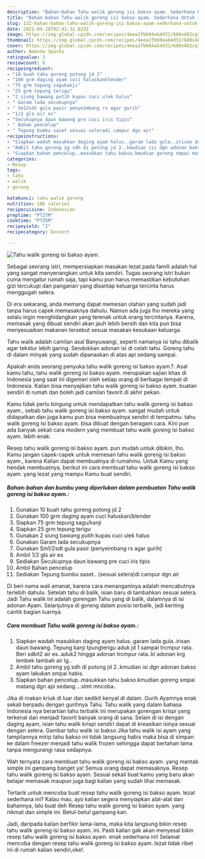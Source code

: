 ```yaml
---
description: "Bahan-bahan Tahu walik goreng isi bakso ayam. Sederhana Untuk Jualan"
title: "Bahan-bahan Tahu walik goreng isi bakso ayam. Sederhana Untuk Jualan"
slug: 132-bahan-bahan-tahu-walik-goreng-isi-bakso-ayam-sederhana-untuk-jualan
date: 2021-04-26T02:41:32.823Z
image: https://img-global.cpcdn.com/recipes/4eea2fb604ab4d32/680x482cq70/tahu-walik-goreng-isi-bakso-ayam-foto-resep-utama.jpg
thumbnail: https://img-global.cpcdn.com/recipes/4eea2fb604ab4d32/680x482cq70/tahu-walik-goreng-isi-bakso-ayam-foto-resep-utama.jpg
cover: https://img-global.cpcdn.com/recipes/4eea2fb604ab4d32/680x482cq70/tahu-walik-goreng-isi-bakso-ayam-foto-resep-utama.jpg
author: Amanda Sparks
ratingvalue: 3
reviewcount: 8
recipeingredient:
- "10 buah tahu goreng potong jd 2"
- "100 grm daging ayam cuci haluskanblender"
- "75 grm tepung sagukanji"
- "25 grm tepung terigu"
- "2 siung bawang putih kupas cuci ulek halus"
- " Garam lada secukupnya"
- " Sm12sdt gula pasir penyeimbang rs agar gurih"
- "1/2 gls air es"
- "Secukupnya daun bawang pre cuci iris tipis"
- " Bahan pencelup"
- " Tepung bumbu saset sesuai seleradi campur dgn air"
recipeinstructions:
- "Siapkan wadah masukkan daging ayam halus..garam lada gula..irisan daun bawang. Tepung kanji tpungterigu aduk jd 1 sampai trcmpur rata. Beri sdkit2 air es..aduk2 hingga adonan trcmpur rata..kl adonan krg lembek tambah air lg.."
- "Ambil tahu goreng yg sdh di potong jd 2..kmudian isi dgn adonan bakso ayam lakukan smpai habis."
- "Siapkan bahan pencelup..masukkan tahu bakso.kmudian goreng smpai matang dgn api sedang....slmt mncoba.."
categories:
- Resep
tags:
- tahu
- walik
- goreng

katakunci: tahu walik goreng 
nutrition: 106 calories
recipecuisine: Indonesian
preptime: "PT27M"
cooktime: "PT35M"
recipeyield: "2"
recipecategory: Dessert

---
```



![Tahu walik goreng isi bakso ayam.](https://img-global.cpcdn.com/recipes/4eea2fb604ab4d32/680x482cq70/tahu-walik-goreng-isi-bakso-ayam-foto-resep-utama.jpg)

Sebagai seorang istri, mempersiapkan masakan lezat pada famili adalah hal yang sangat menyenangkan untuk kita sendiri. Tugas seorang istri bukan cuma mengatur rumah saja, tapi kamu pun harus memastikan kebutuhan gizi tercukupi dan panganan yang disantap keluarga tercinta harus menggugah selera.

Di era  sekarang, anda memang dapat memesan olahan yang sudah jadi tanpa harus capek memasaknya dahulu. Namun ada juga lho mereka yang selalu ingin menghidangkan yang terenak untuk orang tercintanya. Karena, memasak yang dibuat sendiri akan jauh lebih bersih dan kita pun bisa menyesuaikan makanan tersebut sesuai masakan kesukaan keluarga. 

Tahu walik adalah camilan asal Banyuwangi, seperti namanya isi tahu dibalik agar tekstur lebih garing. Sendokkan adonan isi di celah tahu. Goreng tahu di dalam minyak yang sudah dipanaskan di atas api sedang sampai.

Apakah anda seorang penyuka tahu walik goreng isi bakso ayam.?. Asal kamu tahu, tahu walik goreng isi bakso ayam. merupakan sajian khas di Indonesia yang saat ini digemari oleh setiap orang di berbagai tempat di Indonesia. Kalian bisa menyajikan tahu walik goreng isi bakso ayam. buatan sendiri di rumah dan boleh jadi camilan favorit di akhir pekan.

Kamu tidak perlu bingung untuk mendapatkan tahu walik goreng isi bakso ayam., sebab tahu walik goreng isi bakso ayam. sangat mudah untuk didapatkan dan juga kamu pun bisa membuatnya sendiri di tempatmu. tahu walik goreng isi bakso ayam. bisa dibuat dengan beragam cara. Kini pun ada banyak sekali cara modern yang membuat tahu walik goreng isi bakso ayam. lebih enak.

Resep tahu walik goreng isi bakso ayam. pun mudah untuk dibikin, lho. Kamu jangan capek-capek untuk memesan tahu walik goreng isi bakso ayam., karena Kalian dapat membuatnya di rumahmu. Untuk Kamu yang hendak membuatnya, berikut ini cara membuat tahu walik goreng isi bakso ayam. yang lezat yang mampu Kamu buat sendiri.

<!--inarticleads1-->

##### Bahan-bahan dan bumbu yang diperlukan dalam pembuatan Tahu walik goreng isi bakso ayam.:

1. Gunakan 10 buah tahu goreng potong jd 2
1. Gunakan 100 grm daging ayam cuci haluskan/blender
1. Siapkan 75 grm tepung sagu/kanji
1. Siapkan 25 grm tepung terigu
1. Gunakan 2 siung bawang putih kupas cuci ulek halus
1. Gunakan  Garam lada secukupnya
1. Gunakan  Sm1/2sdt gula pasir (penyeimbang rs agar gurih)
1. Ambil 1/2 gls air es
1. Sediakan Secukupnya daun bawang pre cuci iris tipis
1. Ambil  Bahan pencelup
1. Sediakan  Tepung bumbu saset.. (sesuai selera)di campur dgn air


Di beri nama wali amanat, karena cara menanganinya adalah mencabutnya terlebih dahulu. Setelah tahu di balik, isian baru di tambahkan sesuai selera. Jadi Tahu walik ini adalah gorengan Tahu yang di balik, dalamnya di isi adonan Ayam. Selanjutnya di goreng dalam posisi terbalik, jadi keriting cantik bagian luarnya. 

<!--inarticleads2-->

##### Cara membuat Tahu walik goreng isi bakso ayam.:

1. Siapkan wadah masukkan daging ayam halus..garam lada gula..irisan daun bawang. Tepung kanji tpungterigu aduk jd 1 sampai trcmpur rata. Beri sdkit2 air es..aduk2 hingga adonan trcmpur rata..kl adonan krg lembek tambah air lg..
1. Ambil tahu goreng yg sdh di potong jd 2..kmudian isi dgn adonan bakso ayam lakukan smpai habis.
1. Siapkan bahan pencelup..masukkan tahu bakso.kmudian goreng smpai matang dgn api sedang....slmt mncoba..


Jika di makan kriuk di luar dan sedikit kenyal di dalam. Gurih Ayamnya enak sekali berpadu dengan gurihnya Tahu. Tahu walik yang dalam bahasa Indonesia nya berartian tahu terbalik ini merupakan gorengan krispi yang terkenal dan menjadi favorit banyak orang di sana. Selain di isi dengan daging ayam, isian tahu walik krispi sendiri dapat di kreasikan isinya sesuai dengan selera. Gambar tahu walik isi bakso Jika tahu walik isi ayam yang tampilannya mirip tahu bakso ini tidak langsung habis maka bisa di simpan ke dalam freezer menjadi tahu walik frozen sehingga dapat bertahan lama tanpa mengurangi rasa sedapnya. 

Wah ternyata cara membuat tahu walik goreng isi bakso ayam. yang mantab simple ini gampang banget ya! Semua orang dapat memasaknya. Resep tahu walik goreng isi bakso ayam. Sesuai sekali buat kamu yang baru akan belajar memasak maupun juga bagi kalian yang sudah lihai memasak.

Tertarik untuk mencoba buat resep tahu walik goreng isi bakso ayam. lezat sederhana ini? Kalau mau, ayo kalian segera menyiapkan alat-alat dan bahannya, lalu buat deh Resep tahu walik goreng isi bakso ayam. yang nikmat dan simple ini. Betul-betul gampang kan. 

Jadi, daripada kalian berfikir lama-lama, maka kita langsung bikin resep tahu walik goreng isi bakso ayam. ini. Pasti kalian gak akan menyesal bikin resep tahu walik goreng isi bakso ayam. enak sederhana ini! Selamat mencoba dengan resep tahu walik goreng isi bakso ayam. lezat tidak ribet ini di rumah kalian sendiri,oke!.

